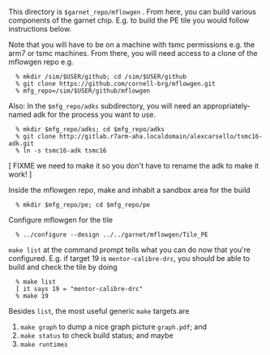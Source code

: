 This directory is `$garnet_repo/mflowgen` . From here, you can build various components of the garnet chip. E.g. to build the PE tile you would follow instructions below.

Note that you will have to be on a machine with tsmc permissions e.g. the arm7 or tsmc machines. From there, you will need access to a clone of the mflowgen repo e.g.
```
  % mkdir /sim/$USER/github; cd /sim/$USER/github
  % git clone https://github.com/cornell-brg/mflowgen.git
  % mfg_repo=/sim/$USER/github/mflowgen
```
Also: In the `$mfg_repo/adks` subdirectory, you will need an appropriately-named adk for the process you want to use.
```
  % mkdir $mfg_repo/adks; cd $mfg_repo/adks
  % git clone http://gitlab.r7arm-aha.localdomain/alexcarsello/tsmc16-adk.git
  % ln -s tsmc16-adk tsmc16
```
[ FIXME we need to make it so you don't have to rename the adk to make it work! ]

Inside the mflowgen repo, make and inhabit a sandbox area for the build
```
  % mkdir $mfg_repo/pe; cd $mfg_repo/pe
```
Configure mflowgen for the tile
```
  % ../configure --design ../../garnet/mflowgen/Tile_PE
```
`make list` at the command prompt tells what you can do now that you're configured. E.g. if target 19 is `mentor-calibre-drc`, you should be able to build and check the tile by doing
```
  % make list
  [ it says 19 = "mentor-calibre-drc"
  % make 19
```

Besides `list`, the most useful generic `make` targets are
1. `make graph` to dump a nice graph picture `graph.pdf`; and
2. `make status` to check build status; and maybe
3. `make runtimes`
